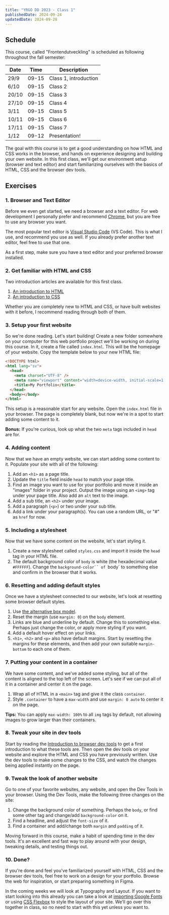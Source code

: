 ```yaml
---
title: "YRGO DD 2023 - Class 1"
publishedDate: 2024-09-24
updatedDate: 2024-09-28
---
```


## Schedule

This course, called "Frontendutveckling" is scheduled as following throughout the fall semester:

| Date  | Time  | Description           |
| ----- | ----- | --------------------- |
| 29/9  | 09-15 | Class 1, introduction |
| 6/10  | 09-15 | Class 2               |
| 20/10 | 09-15 | Class 3               |
| 27/10 | 09-15 | Class 4               |
| 3/11  | 09-15 | Class 5               |
| 10/11 | 09-15 | Class 6               |
| 17/11 | 09-15 | Class 7               |
| 1/12  | 09-12 | Presentation!         |

The goal with this course is to get a good understanding on how HTML and CSS works in the browser, and hands on experience designing and building your own website. In this first class, we'll get our environment setup (browser and text editor) and start familiarizing ourselves with the basics of HTML, CSS and the browser dev tools.

## Exercises

### 1. Browser and Text Editor

Before we even get started, we need a browser and a text editor. For web development I personally prefer and recommend [Chrome](https://www.google.com/intl/en_sv/chrome), but you are free to use any browser you want.

The most popular text editor is [Visual Studio Code](https://code.visualstudio.com/) (VS Code). This is what I use, and recommend you use as well. If you already prefer another text editor, feel free to use that one.

As a first step, make sure you have a text editor and your preferred browser installed.

### 2. Get familiar with HTML and CSS

Two introduction articles are available for this first class.

1. [An introduction to HTML](html-intro)
2. [An introduction to CSS](css-intro)

Whether you are completely new to HTML and CSS, or have built websites with it before, I recommend reading through both of them.

### 3. Setup your first website

So we're done reading. Let's start building! Create a new folder somewhere on your computer for this web portfolio project we'll be working on during this course. In it, create a file called `index.html`. This will be the homepage of your website. Copy the template below to your new HTML file:

<!-- prettier-ignore -->
```html
<!DOCTYPE html>
<html lang="sv">
  <head>
    <meta charset="UTF-8" />
    <meta name="viewport" content="width=device-width, initial-scale=1.0" />
    <title>My Portfolio</title>
  </head>
  <body></body>
</html>
```

This setup is a reasonable start for any website. Open the `index.html` file in your browser. The page is completely blank, but now we're in a spot to start adding some content to it.

**Bonus:** If you're curious, look up what the two `meta` tags included in `head` are for.

### 4. Adding content

Now that we have an empty website, we can start adding some content to it. Populate your site with all of the following:

1. Add an `<h1>` as a page title.
1. Update the `title` field inside `head` to match your page title.
1. Find an image you want to use for your portfolio and move it inside an "images" folder in your project. Output the image using an `<img>` tag under your page title. Also add an `alt` text to the image.
1. Add a sub title, an `<h2>` under your image.
1. Add a paragraph (`<p>`) or two under your sub title.
1. Add a link under your paragraph(s). You can use a random URL, or "#" as `href` for now.

### 5. Including a stylesheet

Now that we have some content on the website, let's start styling it.

1. Create a new stylesheet called `styles.css` and import it inside the `head` tag in your HTML file.
1. The default background color of `body` is white (the hexadecimal value `#FFFFFF`). Change the `background-color`` of `body` to something else and confirm in the browser that it works.

### 6. Resetting and adding default styles

Once we have a stylesheet connected to our website, let's look at resetting some browser default styles.

1. Use [the alternative box model](css-intro#the-alternative-box-model).
1. Reset the margin (use `margin: 0`) on the `body` element.
1. Links are blue and underline by default. Change this to something else. Perhaps just change the color, or apply more styling if you want.
1. Add a default hover effect on your links.
1. `<h1>`, `<h2>` and `<p>` also have default margins. Start by resetting the margins for these elements, and then add your own suitable `margin-bottom` to each one of them.

### 7. Putting your content in a container

We have some content, and we've added some styling, but all of the content is aligned to the top left of the screen. Let's see if we can put all of it in a container and center it on the page.

1. Wrap all of HTML in a `<main>` tag and give it the class `container`.
1. Style `.container` to have a `max-width` and use `margin: 0 auto` to center it on the page.

**Tips:** You can apply `max-width: 100%` to all `img` tags by default, not allowing images to grow larger than their containers.

### 8. Tweak your site in dev tools

Start by reading the [Introduction to browser dev tools](dev-tools-intro) to get a first introduction to what these tools are. Then open the dev tools on your website and explore the HTML and CSS you have previously written. Use the dev tools to make some changes to the CSS, and watch the changes being applied instantly on the page.

### 9. Tweak the look of another website

Go to one of your favorite websites, any website, and open the Dev Tools in your browser. Using the Dev Tools, make the following three changes on the site:

1. Change the background color of something. Perhaps the `body`, or find some other tag and change/add `background-color` on it.
1. Find a headline, and adjust the `font-size` of it.
1. Find a container and add/change both `margin` and `padding` of it.

Moving forward in this course, make a habit of spending time in the dev tools. It's an excellent and fast way to play around with your design, tweaking details, and testing things out.

### 10. Done?

If you're done and feel you've familiarized yourself with HTML, CSS and the browser dev tools, feel free to work on a design for your portfolio. Browse the web for inspiration, or start preparing something in Figma.

In the coming weeks we will look at Typography and Layout. If you want to start looking into this already you can take a look at [importing Google Fonts](https://fonts.google.com/) or using [CSS Flexbox](https://developer.mozilla.org/en-US/docs/Web/CSS/CSS_flexible_box_layout/Basic_concepts_of_flexbox) to style the layout of your site. We'll go over this together in class, so no need to start with this yet unless you want to.
